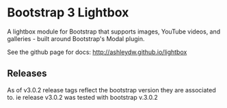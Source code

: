 Bootstrap 3 Lightbox
========

A lightbox module for Bootstrap that supports images, YouTube videos, and galleries - built around Bootstrap's Modal plugin.

See the github page for docs: http://ashleydw.github.io/lightbox

Releases
----
As of v3.0.2 release tags reflect the bootstrap version they are associated to. ie release v3.0.2 was tested with bootstrap v.3.0.2
